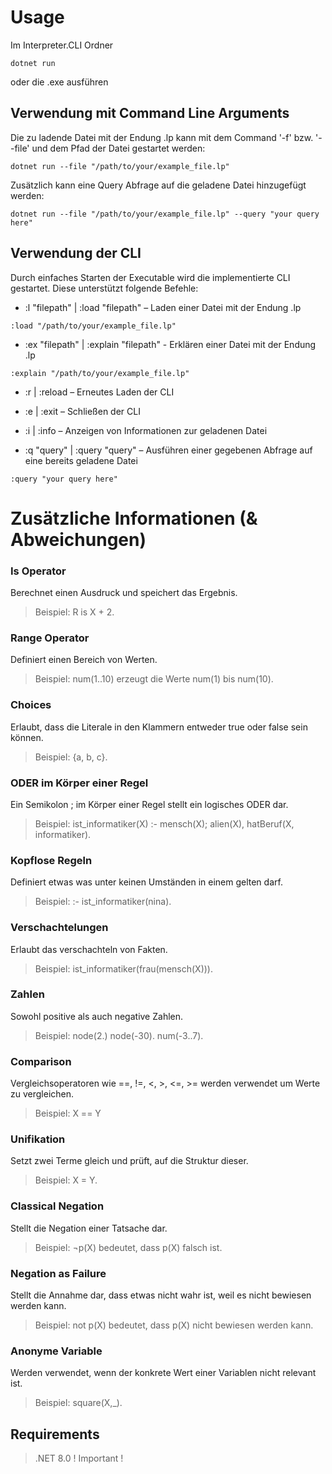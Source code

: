 # Usage
Im Interpreter.CLI Ordner
```
dotnet run
```
oder die .exe ausführen

## Verwendung mit Command Line Arguments

Die zu ladende Datei mit der Endung .lp kann mit dem Command '-f' bzw. '--file' und dem Pfad der Datei gestartet werden:

```
dotnet run --file "/path/to/your/example_file.lp"
```

Zusätzlich kann eine Query Abfrage auf die geladene Datei hinzugefügt werden:

```
dotnet run --file "/path/to/your/example_file.lp" --query "your query here"
```

## Verwendung der CLI
Durch einfaches Starten der Executable wird die implementierte CLI gestartet. Diese unterstützt folgende Befehle:

- :l "filepath" | :load "filepath" – Laden einer Datei mit der Endung .lp

```
:load "/path/to/your/example_file.lp"
```

- :ex "filepath" | :explain "filepath" - Erklären einer Datei mit der Endung .lp

```
:explain "/path/to/your/example_file.lp"
```

- :r | :reload – Erneutes Laden der CLI

- :e | :exit – Schließen der CLI

- :i | :info – Anzeigen von Informationen zur geladenen Datei

- :q "query" | :query "query" – Ausführen einer gegebenen Abfrage auf eine bereits geladene Datei

```
:query "your query here"
```

# Zusätzliche Informationen (& Abweichungen)

### Is Operator 
Berechnet einen Ausdruck und speichert das Ergebnis. 
> Beispiel: R is X + 2.

### Range Operator
Definiert einen Bereich von Werten. 
> Beispiel: num(1..10) erzeugt die Werte num(1) bis num(10).

### Choices 
Erlaubt, dass die Literale in den Klammern entweder true oder false sein können. 
> Beispiel: {a, b, c}.

### ODER im Körper einer Regel 
Ein Semikolon ; im Körper einer Regel stellt ein logisches ODER dar. 
> Beispiel: ist_informatiker(X) :- mensch(X); alien(X), hatBeruf(X, informatiker).

### Kopflose Regeln 
Definiert etwas was unter keinen Umständen in einem gelten darf. 
>Beispiel: :- ist_informatiker(nina).

### Verschachtelungen 
Erlaubt das verschachteln von Fakten. 
> Beispiel: ist_informatiker(frau(mensch(X))).

### Zahlen 
Sowohl positive als auch negative Zahlen. 
> Beispiel: node(2.) node(-30). num(-3..7).

### Comparison 
Vergleichsoperatoren wie ==, !=, <, >, <=, >= werden verwendet um Werte zu vergleichen. 
> Beispiel: X == Y

### Unifikation  
Setzt zwei Terme gleich und prüft, auf die Struktur dieser. 
> Beispiel: X = Y.

### Classical Negation 
Stellt die Negation einer Tatsache dar. 
> Beispiel: ¬p(X) bedeutet, dass p(X) falsch ist.

### Negation as Failure 
Stellt die Annahme dar, dass etwas nicht wahr ist, weil es nicht bewiesen werden kann. 
> Beispiel: not p(X) bedeutet, dass p(X) nicht bewiesen werden kann.

### Anonyme Variable 
Werden verwendet, wenn der konkrete Wert einer Variablen nicht relevant ist. 
> Beispiel: square(X,_).


## Requirements
> .NET 8.0 ! Important !
